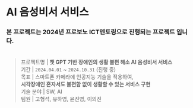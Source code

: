 # AI 음성비서 서비스

###  본 프로젝트는 2024년 프로보노 ICT멘토링으로 진행되는 프로젝트 입니다.<br><br>

> 프로젝트명 | **챗 GPT 기반 장애인의 생활 불편 해소 AI 음성비서 서비스**<br>
기간 | `2024.04.01` ~ `2024.10.31`  (진행 중)<br>
목표 | 스마트폰 카메라에 인공지능 기술을 적용하여, <br> <nbsp>**시각장애인 혼자서도 불편함 없이 생활할 수 있는 서비스 구현** <br>
기술  분야 |  SW, AI<br>
팀원 | 고형석, 유하영, 윤진영, 이의진<br>







<br><br><br><br><br>
